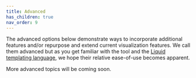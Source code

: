 ```yaml
---
title: Advanced
has_children: true
nav_order: 9
---
```


The advanced options below demonstrate ways to incorporate additional features and/or repurpose and extend current visualization features. 
We call them advanced but as you get familiar with the tool and the [Liquid templating language](https://shopify.github.io/liquid/basics/introduction/), we hope their relative ease-of-use becomes apparent. 

More advanced topics will be coming soon. 
